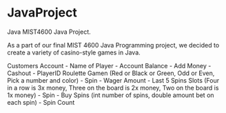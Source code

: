 # JavaProject
Java MIST4600 Java Project.

As a part of our final MIST 4600 Java Programming project, we decided to create a variety of casino-style games in Java.

<OOP>
Customers Account
  - Name of Player
  - Account Balance
  - Add Money
  - Cashout
  - PlayerID
Roulette Gamen (Red or Black or Green, Odd or Even, Pick a number and color)
  - Spin
  - Wager Amount
  - Last 5 Spins
Slots (Four in a row is 3x money, Three on the board is 2x money, Two on the board is 1x money)
  - Spin
  - Buy Spins (int number of spins, double amount bet on each spin)
  - Spin Count
